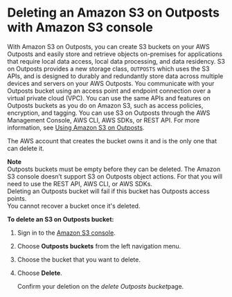 # Deleting an Amazon S3 on Outposts with Amazon S3 console<a name="s3-outposts-delete-bucket"></a>

With Amazon S3 on Outposts, you can create S3 buckets on your AWS Outposts and easily store and retrieve objects on\-premises for applications that require local data access, local data processing, and data residency\. S3 on Outposts provides a new storage class, `OUTPOSTS` which uses the S3 APIs, and is designed to durably and redundantly store data across multiple devices and servers on your AWS Outposts\. You communicate with your Outposts bucket using an access point and endpoint connection over a virtual private cloud \(VPC\)\. You can use the same APIs and features on Outposts buckets as you do on Amazon S3, such as access policies, encryption, and tagging\. You can use S3 on Outposts through the AWS Management Console, AWS CLI, AWS SDKs, or REST API\. For more information, see [Using Amazon S3 on Outposts](S3onOutposts.md)\.

The AWS account that creates the bucket owns it and is the only one that can delete it\.

**Note**  
Outposts buckets must be empty before they can be deleted\.
The Amazon S3 console doesn’t support S3 on Outposts object actions\. For that you will need to use the REST API, AWS CLI, or AWS SDKs\.  
Deleting an Outposts bucket will fail if this bucket has Outposts access points\.  
You cannot recover a bucket once it's deleted\.



**To delete an S3 on Outposts bucket:**

1. Sign in to the [Amazon S3 console](https://console.aws.amazon.com/s3)\.

1. Choose **Outposts buckets** from the left navigation menu\.

1. Choose the bucket that you want to delete\.

1. Choose **Delete**\.

   Confirm your deletion on the *delete Outposts bucket*page\.